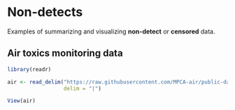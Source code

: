 # Non-detects

Examples of summarizing and visualizing **non-detect** or **censored** data.


## Air toxics monitoring data

```r
library(readr)

air <- read_delim("https://raw.githubusercontent.com/MPCA-air/public-data/master/Monitoring_data/2017_mn_air_toxics.txt", 
                  delim = "|")

View(air)
```


